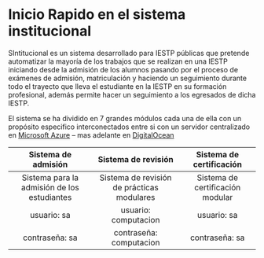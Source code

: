 # Inicio Rapido en el sistema institucional

SIntitucional es un sistema desarrollado para IESTP públicas que pretende automatizar 
la mayoría de los trabajos que se realizan en una IESTP iniciando desde la admisión de 
los alumnos pasando por el proceso de exámenes de admisión, matriculación y haciendo un 
seguimiento durante todo el trayecto que lleva el estudiante en la IESTP en su formación 
profesional, además permite hacer un seguimiento a los egresados de dicha IESTP.

El sistema se ha dividido en 7 grandes módulos cada una de ella con un propósito 
especifico interconectados entre si con un servidor centralizado en 
[Microsoft Azure](https://azure.microsoft.com/es-es) – mas adelante en [DigitalOcean](https://www.digitalocean.com/)

Sistema de admisión | Sistema de revisión | Sistema de certificación
:----: | :----: | :----:
Sistema para la admisión de los estudiantes | Sistema de revisión de prácticas modulares | Sistema de certificación modular
usuario: sa | usuario: computacion | usuario: sa
contraseña: sa | contraseña: computacion | contraseña: sa
